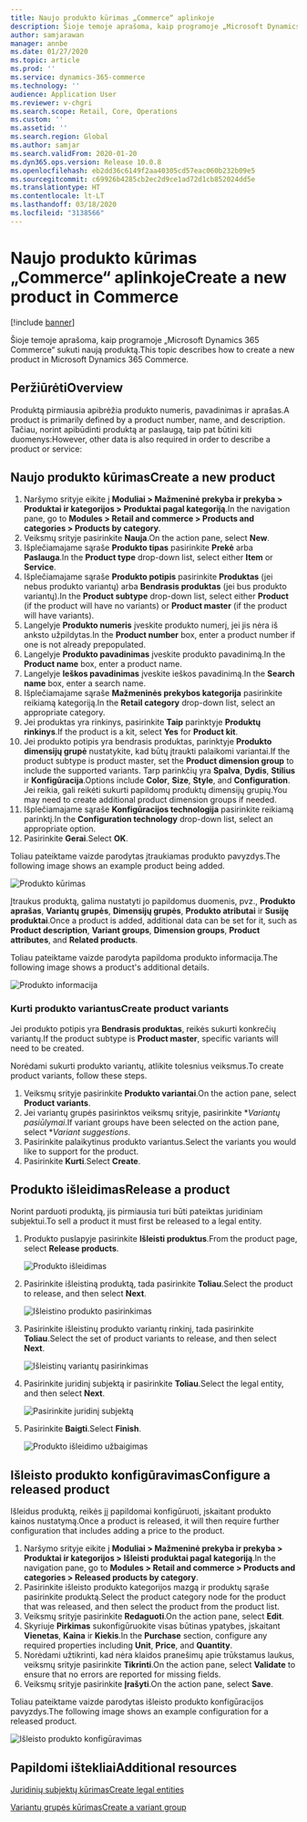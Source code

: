 ```yaml
---
title: Naujo produkto kūrimas „Commerce“ aplinkoje
description: Šioje temoje aprašoma, kaip programoje „Microsoft Dynamics 365 Commerce“ sukuti naują produktą.
author: samjarawan
manager: annbe
ms.date: 01/27/2020
ms.topic: article
ms.prod: ''
ms.service: dynamics-365-commerce
ms.technology: ''
audience: Application User
ms.reviewer: v-chgri
ms.search.scope: Retail, Core, Operations
ms.custom: ''
ms.assetid: ''
ms.search.region: Global
ms.author: samjar
ms.search.validFrom: 2020-01-20
ms.dyn365.ops.version: Release 10.0.8
ms.openlocfilehash: eb2dd36c6149f2aa40305cd57eac060b232b09e5
ms.sourcegitcommit: c69926b4285cb2ec2d9ce1ad72d1cb852024dd5e
ms.translationtype: HT
ms.contentlocale: lt-LT
ms.lasthandoff: 03/18/2020
ms.locfileid: "3138566"
---
```

# <a name="create-a-new-product-in-commerce"></a><span data-ttu-id="0edf7-103">Naujo produkto kūrimas „Commerce“ aplinkoje</span><span class="sxs-lookup"><span data-stu-id="0edf7-103">Create a new product in Commerce</span></span>


[!include [banner](includes/banner.md)]

<span data-ttu-id="0edf7-104">Šioje temoje aprašoma, kaip programoje „Microsoft Dynamics 365 Commerce“ sukuti naują produktą.</span><span class="sxs-lookup"><span data-stu-id="0edf7-104">This topic describes how to create a new product in Microsoft Dynamics 365 Commerce.</span></span>

## <a name="overview"></a><span data-ttu-id="0edf7-105">Peržiūrėti</span><span class="sxs-lookup"><span data-stu-id="0edf7-105">Overview</span></span>

<span data-ttu-id="0edf7-106">Produktą pirmiausia apibrėžia produkto numeris, pavadinimas ir aprašas.</span><span class="sxs-lookup"><span data-stu-id="0edf7-106">A product is primarily defined by a product number, name, and description.</span></span> <span data-ttu-id="0edf7-107">Tačiau, norint apibūdinti produktą ar paslaugą, taip pat būtini kiti duomenys:</span><span class="sxs-lookup"><span data-stu-id="0edf7-107">However, other data is also required in order to describe a product or service:</span></span>

## <a name="create-a-new-product"></a><span data-ttu-id="0edf7-108">Naujo produkto kūrimas</span><span class="sxs-lookup"><span data-stu-id="0edf7-108">Create a new product</span></span>

1. <span data-ttu-id="0edf7-109">Naršymo srityje eikite į **Moduliai \> Mažmeninė prekyba ir prekyba \> Produktai ir kategorijos \> Produktai pagal kategoriją**.</span><span class="sxs-lookup"><span data-stu-id="0edf7-109">In the navigation pane, go to **Modules \> Retail and commerce \> Products and categories \> Products by category**.</span></span>
1. <span data-ttu-id="0edf7-110">Veiksmų srityje pasirinkite **Nauja**.</span><span class="sxs-lookup"><span data-stu-id="0edf7-110">On the action pane, select **New**.</span></span>
1. <span data-ttu-id="0edf7-111">Išplečiamajame sąraše **Produkto tipas** pasirinkite **Prekė** arba **Paslauga**.</span><span class="sxs-lookup"><span data-stu-id="0edf7-111">In the **Product type** drop-down list, select either **Item** or **Service**.</span></span>
1. <span data-ttu-id="0edf7-112">Išplečiamajame sąraše **Produkto potipis** pasirinkite **Produktas** (jei nebus produkto variantų) arba **Bendrasis produktas** (jei bus produkto variantų).</span><span class="sxs-lookup"><span data-stu-id="0edf7-112">In the **Product subtype** drop-down list, select either **Product** (if the product will have no variants) or **Product master** (if the product will have variants).</span></span>
1. <span data-ttu-id="0edf7-113">Langelyje **Produkto numeris** įveskite produkto numerį, jei jis nėra iš anksto užpildytas.</span><span class="sxs-lookup"><span data-stu-id="0edf7-113">In the **Product number** box, enter a product number if one is not already prepopulated.</span></span>
1. <span data-ttu-id="0edf7-114">Langelyje **Produkto pavadinimas** įveskite produkto pavadinimą.</span><span class="sxs-lookup"><span data-stu-id="0edf7-114">In the **Product name** box, enter a product name.</span></span>
1. <span data-ttu-id="0edf7-115">Langelyje **Ieškos pavadinimas** įveskite ieškos pavadinimą.</span><span class="sxs-lookup"><span data-stu-id="0edf7-115">In the **Search name** box, enter a search name.</span></span>
1. <span data-ttu-id="0edf7-116">Išplečiamajame sąraše **Mažmeninės prekybos kategorija** pasirinkite reikiamą kategoriją.</span><span class="sxs-lookup"><span data-stu-id="0edf7-116">In the **Retail category** drop-down list, select an appropriate category.</span></span>
1. <span data-ttu-id="0edf7-117">Jei produktas yra rinkinys, pasirinkite **Taip** parinktyje **Produktų rinkinys**.</span><span class="sxs-lookup"><span data-stu-id="0edf7-117">If the product is a kit, select **Yes** for **Product kit**.</span></span>
1. <span data-ttu-id="0edf7-118">Jei produkto potipis yra bendrasis produktas, parinktyje **Produkto dimensijų grupė** nustatykite, kad būtų įtraukti palaikomi variantai.</span><span class="sxs-lookup"><span data-stu-id="0edf7-118">If the product subtype is product master, set the **Product dimension group** to include the supported variants.</span></span> <span data-ttu-id="0edf7-119">Tarp parinkčių yra **Spalva**, **Dydis**, **Stilius** ir **Konfigūracija**.</span><span class="sxs-lookup"><span data-stu-id="0edf7-119">Options include **Color**, **Size**, **Style**, and **Configuration**.</span></span> <span data-ttu-id="0edf7-120">Jei reikia, gali reikėti sukurti papildomų produktų dimensijų grupių.</span><span class="sxs-lookup"><span data-stu-id="0edf7-120">You may need to create additional product dimension groups if needed.</span></span>
1. <span data-ttu-id="0edf7-121">Išplečiamajame sąraše **Konfigūracijos technologija** pasirinkite reikiamą parinktį.</span><span class="sxs-lookup"><span data-stu-id="0edf7-121">In the **Configuration technology** drop-down list, select an appropriate option.</span></span>
1. <span data-ttu-id="0edf7-122">Pasirinkite **Gerai**.</span><span class="sxs-lookup"><span data-stu-id="0edf7-122">Select **OK**.</span></span>

<span data-ttu-id="0edf7-123">Toliau pateiktame vaizde parodytas įtraukiamas produkto pavyzdys.</span><span class="sxs-lookup"><span data-stu-id="0edf7-123">The following image shows an example product being added.</span></span>

![Produkto kūrimas](media/create-new-product.png)

<span data-ttu-id="0edf7-125">Įtraukus produktą, galima nustatyti jo papildomus duomenis, pvz., **Produkto aprašas**, **Variantų grupės**, **Dimensijų grupės**, **Produkto atributai** ir **Susiję produktai**.</span><span class="sxs-lookup"><span data-stu-id="0edf7-125">Once a product is added, additional data can be set for it, such as **Product description**, **Variant groups**, **Dimension groups**, **Product attributes**, and **Related products**.</span></span>

<span data-ttu-id="0edf7-126">Toliau pateiktame vaizde parodyta papildoma produkto informacija.</span><span class="sxs-lookup"><span data-stu-id="0edf7-126">The following image shows a product's additional details.</span></span>

![Produkto informacija](media/create-new-product-2.png)

### <a name="create-product-variants"></a><span data-ttu-id="0edf7-128">Kurti produkto variantus</span><span class="sxs-lookup"><span data-stu-id="0edf7-128">Create product variants</span></span>

<span data-ttu-id="0edf7-129">Jei produkto potipis yra **Bendrasis produktas**, reikės sukurti konkrečių variantų.</span><span class="sxs-lookup"><span data-stu-id="0edf7-129">If the product subtype is **Product master**, specific variants will need to be created.</span></span> 

<span data-ttu-id="0edf7-130">Norėdami sukurti produkto variantų, atlikite tolesnius veiksmus.</span><span class="sxs-lookup"><span data-stu-id="0edf7-130">To create product variants, follow these steps.</span></span>

1. <span data-ttu-id="0edf7-131">Veiksmų srityje pasirinkite **Produkto variantai**.</span><span class="sxs-lookup"><span data-stu-id="0edf7-131">On the action pane, select **Product variants**.</span></span>
1. <span data-ttu-id="0edf7-132">Jei variantų grupės pasirinktos veiksmų srityje, pasirinkite \**Variantų pasiūlymai*.</span><span class="sxs-lookup"><span data-stu-id="0edf7-132">If variant groups have been selected on the action pane, select \**Variant suggestions*.</span></span>
1. <span data-ttu-id="0edf7-133">Pasirinkite palaikytinus produkto variantus.</span><span class="sxs-lookup"><span data-stu-id="0edf7-133">Select the variants you would like to support for the product.</span></span>
1. <span data-ttu-id="0edf7-134">Pasirinkite **Kurti**.</span><span class="sxs-lookup"><span data-stu-id="0edf7-134">Select **Create**.</span></span>

## <a name="release-a-product"></a><span data-ttu-id="0edf7-135">Produkto išleidimas</span><span class="sxs-lookup"><span data-stu-id="0edf7-135">Release a product</span></span>

<span data-ttu-id="0edf7-136">Norint parduoti produktą, jis pirmiausia turi būti pateiktas juridiniam subjektui.</span><span class="sxs-lookup"><span data-stu-id="0edf7-136">To sell a product it must first be released to a legal entity.</span></span>

1. <span data-ttu-id="0edf7-137">Produkto puslapyje pasirinkite **Išleisti produktus**.</span><span class="sxs-lookup"><span data-stu-id="0edf7-137">From the product page, select **Release products**.</span></span>

    ![Produkto išleidimas](media/create-new-product-3.png)

1. <span data-ttu-id="0edf7-139">Pasirinkite išleistiną produktą, tada pasirinkite **Toliau**.</span><span class="sxs-lookup"><span data-stu-id="0edf7-139">Select the product to release, and then select **Next**.</span></span>

    ![Išleistino produkto pasirinkimas](media/create-new-product-4.png)

1. <span data-ttu-id="0edf7-141">Pasirinkite išleistinų produkto variantų rinkinį, tada pasirinkite **Toliau**.</span><span class="sxs-lookup"><span data-stu-id="0edf7-141">Select the set of product variants to release, and then select **Next**.</span></span>

    ![Išleistinų variantų pasirinkimas](media/create-new-product-5.png)

1. <span data-ttu-id="0edf7-143">Pasirinkite juridinį subjektą ir pasirinkite **Toliau**.</span><span class="sxs-lookup"><span data-stu-id="0edf7-143">Select the legal entity, and then select **Next**.</span></span>

    ![Pasirinkite juridinį subjektą](media/create-new-product-6.png)

1. <span data-ttu-id="0edf7-145">Pasirinkite **Baigti**.</span><span class="sxs-lookup"><span data-stu-id="0edf7-145">Select **Finish**.</span></span>

    ![Produkto išleidimo užbaigimas](media/create-new-product-7.png)

## <a name="configure-a-released-product"></a><span data-ttu-id="0edf7-147">Išleisto produkto konfigūravimas</span><span class="sxs-lookup"><span data-stu-id="0edf7-147">Configure a released product</span></span>

<span data-ttu-id="0edf7-148">Išleidus produktą, reikės jį papildomai konfigūruoti, įskaitant produkto kainos nustatymą.</span><span class="sxs-lookup"><span data-stu-id="0edf7-148">Once a product is released, it will then require further configuration that includes adding a price to the product.</span></span>

1. <span data-ttu-id="0edf7-149">Naršymo srityje eikite į **Moduliai \> Mažmeninė prekyba ir prekyba \> Produktai ir kategorijos \> Išleisti produktai pagal kategoriją**.</span><span class="sxs-lookup"><span data-stu-id="0edf7-149">In the navigation pane, go to **Modules \> Retail and commerce \> Products and categories \> Released products by category**.</span></span>
1. <span data-ttu-id="0edf7-150">Pasirinkite išleisto produkto kategorijos mazgą ir produktų sąraše pasirinkite produktą.</span><span class="sxs-lookup"><span data-stu-id="0edf7-150">Select the product category node for the product that was released, and then select the product from the product list.</span></span>
1. <span data-ttu-id="0edf7-151">Veiksmų srityje pasirinkite **Redaguoti**.</span><span class="sxs-lookup"><span data-stu-id="0edf7-151">On the action pane, select **Edit**.</span></span>
1. <span data-ttu-id="0edf7-152">Skyriuje **Pirkimas** sukonfigūruokite visas būtinas ypatybes, įskaitant **Vienetas**, **Kaina** ir **Kiekis**.</span><span class="sxs-lookup"><span data-stu-id="0edf7-152">In the **Purchase** section, configure any required properties including **Unit**, **Price**,  and **Quantity**.</span></span>
1. <span data-ttu-id="0edf7-153">Norėdami užtikrinti, kad nėra klaidos pranešimų apie trūkstamus laukus, veiksmų srityje pasirinkite **Tikrinti**.</span><span class="sxs-lookup"><span data-stu-id="0edf7-153">On the action pane, select **Validate** to ensure that no errors are reported for missing fields.</span></span>
1. <span data-ttu-id="0edf7-154">Veiksmų srityje pasirinkite **Įrašyti**.</span><span class="sxs-lookup"><span data-stu-id="0edf7-154">On the action pane, select **Save**.</span></span>

<span data-ttu-id="0edf7-155">Toliau pateiktame vaizde parodytas išleisto produkto konfigūracijos pavyzdys.</span><span class="sxs-lookup"><span data-stu-id="0edf7-155">The following image shows an example configuration for a released product.</span></span>

![Išleisto produkto konfigūravimas](media/create-new-product-8.png)

## <a name="additional-resources"></a><span data-ttu-id="0edf7-157">Papildomi ištekliai</span><span class="sxs-lookup"><span data-stu-id="0edf7-157">Additional resources</span></span>

[<span data-ttu-id="0edf7-158">Juridinių subjektų kūrimas</span><span class="sxs-lookup"><span data-stu-id="0edf7-158">Create legal entities</span></span>](channels-legal-entities.md)

[<span data-ttu-id="0edf7-159">Variantų grupės kūrimas</span><span class="sxs-lookup"><span data-stu-id="0edf7-159">Create a variant group</span></span>](create-variant-group.md) 
